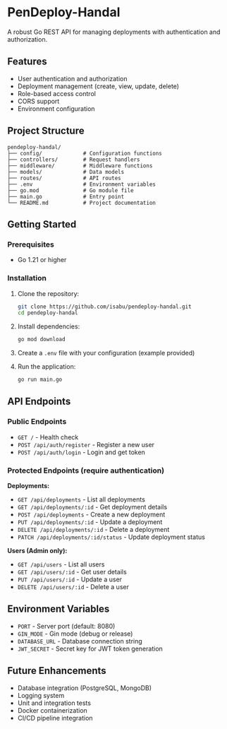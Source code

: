 # PenDeploy-Handal

A robust Go REST API for managing deployments with authentication and authorization.

## Features

- User authentication and authorization
- Deployment management (create, view, update, delete)
- Role-based access control
- CORS support
- Environment configuration

## Project Structure

```
pendeploy-handal/
├── config/             # Configuration functions
├── controllers/        # Request handlers
├── middleware/         # Middleware functions
├── models/             # Data models
├── routes/             # API routes
├── .env                # Environment variables
├── go.mod              # Go module file
├── main.go             # Entry point
└── README.md           # Project documentation
```

## Getting Started

### Prerequisites

- Go 1.21 or higher

### Installation

1. Clone the repository:
   ```bash
   git clone https://github.com/isabu/pendeploy-handal.git
   cd pendeploy-handal
   ```

2. Install dependencies:
   ```bash
   go mod download
   ```

3. Create a `.env` file with your configuration (example provided)

4. Run the application:
   ```bash
   go run main.go
   ```

## API Endpoints

### Public Endpoints

- `GET /` - Health check
- `POST /api/auth/register` - Register a new user
- `POST /api/auth/login` - Login and get token

### Protected Endpoints (require authentication)

**Deployments:**
- `GET /api/deployments` - List all deployments
- `GET /api/deployments/:id` - Get deployment details
- `POST /api/deployments` - Create a new deployment
- `PUT /api/deployments/:id` - Update a deployment
- `DELETE /api/deployments/:id` - Delete a deployment
- `PATCH /api/deployments/:id/status` - Update deployment status

**Users (Admin only):**
- `GET /api/users` - List all users
- `GET /api/users/:id` - Get user details
- `PUT /api/users/:id` - Update a user
- `DELETE /api/users/:id` - Delete a user

## Environment Variables

- `PORT` - Server port (default: 8080)
- `GIN_MODE` - Gin mode (debug or release)
- `DATABASE_URL` - Database connection string
- `JWT_SECRET` - Secret key for JWT token generation

## Future Enhancements

- Database integration (PostgreSQL, MongoDB)
- Logging system
- Unit and integration tests
- Docker containerization
- CI/CD pipeline integration
